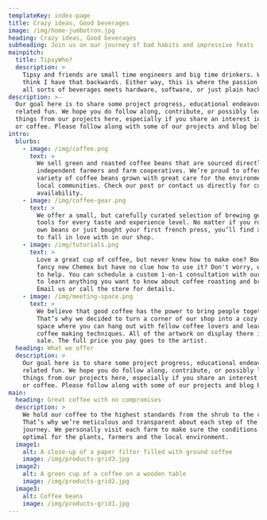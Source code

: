```yaml
---
templateKey: index-page
title: Crazy ideas, Good beverages
image: /img/home-jumbotron.jpg
heading: Crazy ideas, Good beverages
subheading: Join us on our journey of bad habits and impressive feats
mainpitch:
  title: TipsyWho?
  description: >
    Tipsy and friends are small time engineers and big time drinkers. Wait, I 
    think I have that backwards. Either way, this is where the passion of 
    all sorts of beverages meets hardware, software, or just plain hackery.
description: >-
  Our goal here is to share some project progress, educational endeavors, and
  related fun. We hope you do follow along, contribute, or possibly learn a few 
  things from our projects here, especially if you share an interest in alcohol 
  or coffee. Please follow along with some of our projects and blog below.
intro:
  blurbs:
    - image: /img/coffee.png
      text: >
        We sell green and roasted coffee beans that are sourced directly from
        independent farmers and farm cooperatives. We’re proud to offer a
        variety of coffee beans grown with great care for the environment and
        local communities. Check our post or contact us directly for current
        availability.
    - image: /img/coffee-gear.png
      text: >
        We offer a small, but carefully curated selection of brewing gear and
        tools for every taste and experience level. No matter if you roast your
        own beans or just bought your first french press, you’ll find a gadget
        to fall in love with in our shop.
    - image: /img/tutorials.png
      text: >
        Love a great cup of coffee, but never knew how to make one? Bought a
        fancy new Chemex but have no clue how to use it? Don't worry, we’re here
        to help. You can schedule a custom 1-on-1 consultation with our baristas
        to learn anything you want to know about coffee roasting and brewing.
        Email us or call the store for details.
    - image: /img/meeting-space.png
      text: >
        We believe that good coffee has the power to bring people together.
        That’s why we decided to turn a corner of our shop into a cozy meeting
        space where you can hang out with fellow coffee lovers and learn about
        coffee making techniques. All of the artwork on display there is for
        sale. The full price you pay goes to the artist.
  heading: What we offer
  description: >
    Our goal here is to share some project progress, educational endeavors, and
    related fun. We hope you do follow along, contribute, or possibly learn a few 
    things from our projects here, especially if you share an interest in alcohol 
    or coffee. Please follow along with some of our projects and blog below.
main:
  heading: Great coffee with no compromises
  description: >
    We hold our coffee to the highest standards from the shrub to the cup.
    That’s why we’re meticulous and transparent about each step of the coffee’s
    journey. We personally visit each farm to make sure the conditions are
    optimal for the plants, farmers and the local environment.
  image1:
    alt: A close-up of a paper filter filled with ground coffee
    image: /img/products-grid3.jpg
  image2:
    alt: A green cup of a coffee on a wooden table
    image: /img/products-grid2.jpg
  image3:
    alt: Coffee beans
    image: /img/products-grid1.jpg
---
```

